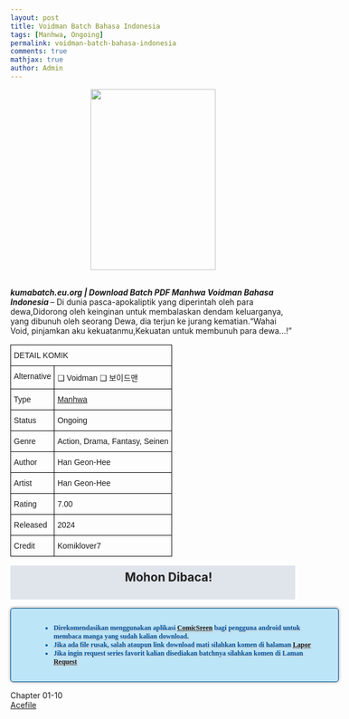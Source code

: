 ```yaml
---
layout: post
title: Voidman Batch Bahasa Indonesia 
tags: [Manhwa, Ongoing]
permalink: voidman-batch-bahasa-indonesia
comments: true
mathjax: true
author: Admin
---
```


<div style="text-align: center;"><a href="https://blogger.googleusercontent.com/img/b/R29vZ2xl/AVvXsEh4KCPKTNdsq1cURrBq1YGew8G7iYqRuSTAlWms082EpKc2oub7xJiFP5DsUtjIi6v10-IlDd2xoIrHM5vAz-WO8-RANJUqpj-NmBbF4KxIRYn26-Gcz_yCrkxZszzFuTMsrzImK23fhUnxOlDqsd9U-TLMQprrrmRLkoIPHhCMdbppSzQQhFdQwYHuQvJM/s608/Voidman-VOLUME-001-HEADER.jpg" style="clear: left; margin-bottom: 1em;"><img border="0" data-original-height="608" data-original-width="420" height="320" src="https://blogger.googleusercontent.com/img/b/R29vZ2xl/AVvXsEh4KCPKTNdsq1cURrBq1YGew8G7iYqRuSTAlWms082EpKc2oub7xJiFP5DsUtjIi6v10-IlDd2xoIrHM5vAz-WO8-RANJUqpj-NmBbF4KxIRYn26-Gcz_yCrkxZszzFuTMsrzImK23fhUnxOlDqsd9U-TLMQprrrmRLkoIPHhCMdbppSzQQhFdQwYHuQvJM/s320/Voidman-VOLUME-001-HEADER.jpg" width="221" /></a></div><br />
<p><i><b>kumabatch.eu.org | Download Batch PDF Manhwa Voidman Bahasa Indonesia </b></i>– Di dunia pasca-apokaliptik yang diperintah oleh para dewa,Didorong oleh keinginan untuk membalaskan dendam keluarganya, yang dibunuh oleh seorang Dewa, dia terjun ke jurang kematian.“Wahai Void, pinjamkan aku kekuatanmu,Kekuatan untuk membunuh para dewa…!”</p>

<style type="text/css">
.tg  {border-collapse:collapse;border-spacing:0;}
.tg td{border-color:black;border-style:solid;border-width:1px;font-family:Arial, sans-serif;font-size:14px;
  overflow:hidden;padding:10px 5px;word-break:normal;}
.tg th{border-color:black;border-style:solid;border-width:1px;font-family:Arial, sans-serif;font-size:14px;
  font-weight:normal;overflow:hidden;padding:10px 5px;word-break:normal;}
.tg .tg-0lax{text-align:left;vertical-align:top}
</style>
<table class="tg">
<thead>
  <tr>
    <th class="tg-0lax" colspan="2">DETAIL KOMIK</th>
  </tr>
</thead>
<tbody>
  <tr>
    <td class="tg-0lax">Alternative</td>
    <td class="tg-0lax"> ❑ Voidman  ❑ 보이드맨</td>
  </tr>
  <tr>
    <td class="tg-0lax">Type</td>
    <td class="tg-0lax"><a href="https://kumabatch01.blogspot.com/search/label/Manhwa">Manhwa</a></td>
  </tr>
  <tr>
    <td class="tg-0lax">Status</td>
    <td class="tg-0lax">Ongoing</td>
  </tr>
  <tr>
    <td class="tg-0lax">Genre</td>
    <td class="tg-0lax">Action, Drama, Fantasy, Seinen</td>
  </tr>
  <tr>
    <td class="tg-0lax">Author</td>
    <td class="tg-0lax">Han Geon-Hee</td>
  </tr>
  <tr>
    <td class="tg-0lax">Artist</td>
    <td class="tg-0lax">Han Geon-Hee</td>
  </tr>
  <tr>
    <td class="tg-0lax">Rating</td>
    <td class="tg-0lax">7.00</td>
  </tr>
  <tr>
    <td class="tg-0lax">Released</td>
    <td class="tg-0lax">2024</td>
  </tr>
  <tr>
    <td class="tg-0lax">Credit</td>
    <td class="tg-0lax">Komiklover7</td></tr></tbody></table><h2 style="background-attachment: initial; background-clip: initial; background-color: #e0e5eb; background-origin: initial; background-position: 12px 1px; background-repeat: no-repeat; background-size: initial; color: #222222; line-height: 22px; margin: 5px 0px; min-height: 38px; padding: 10px 12px 12px 68px; text-align: center;"> 
Mohon Dibaca!</h2>

<div style="-moz-border-radius: 15px; -moz-box-shadow: 0 0 5px #888; -webkit-border-radius: 15px; -webkit-box-shadow: 0 0 5px #888; background-attachment: initial; background-clip: initial; background-color: #bde5f8; background-origin: initial; background-position: 10px 50%; background-repeat: no-repeat; background-size: initial; background: #bde5f8 url(&quot;https://sites.google.com/site/problogiz/my-icon/info.png&quot;) no-repeat 10px center; border-radius: 5px; border: 1px solid; box-shadow: rgb(136, 136, 136) 0px 0px 5px; color: #00529b; font: bold 12px verdana; margin: 15px 0px; padding: 15px 20px 15px 55px; text-shadow: rgb(204, 204, 204) 2px 2px 2px; width: 100%;"> 
<ul>
  <li>Direkomendasikan menggunakan aplikasi <a href="https://play.google.com/store/apps/details?id=com.viewer.comicscreen">ComicSreen</a> bagi pengguna android untuk membaca manga yang sudah kalian download.</li>
  <li>Jika ada file rusak, salah ataupun link download mati silahkan komen di halaman <a href="https://kumabatch01.blogspot.com/p/lapor.html">Lapor</a></li>
  <li>Jika ingin request series favorit kalian disediakan batchnya silahkan komen di Laman <a href="https://kumabatch01.blogspot.com/p/request.html">Request</a></li>
</ul>
</div>

<div class="dbox-wrap">
<div class="dbox">
<div class="dbox-title">Chapter 01-10</div>
<div class="dbox-list">
<a href="https://kumabatch01.blogspot.com/2024/07/voidman-batch-bahasa-indonesia.html" rel="nofollow" target="_blank" title="Acefile">Acefile</a> 
</div>
</div>
</div>
